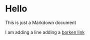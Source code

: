 # Hello
This is just a Markdown document

I am adding a line
adding a [borken link](/ploppy/plop/)

